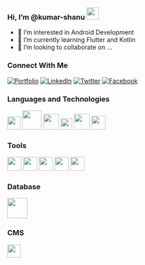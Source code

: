 ### Hi, I’m @kumar-shanu <img src="https://raw.githubusercontent.com/aemmadi/aemmadi/master/wave.gif" width="28px">

- 👀 I’m interested in Android Development
- 🌱 I’m currently learning Flutter and Kotlin
- 💞️ I’m looking to collaborate on ...


### Connect With Me

[![Portfolio](https://img.shields.io/badge/Kumar%20Shanu-Portfolio-orange)](https://kumar-shanu.netlify.com)
[![LinkedIn](https://img.shields.io/badge/krshanu07-blue?style=flat-square&logo=linkedin)](https://www.linkedin.com/krshanu07)
[![Twitter](https://img.shields.io/badge/krshanu07-9cf?style=flat-square&logo=twitter)](https://www.twitter.com/krshanu07)
[![Facebook](https://img.shields.io/badge/krshanu07-informational?style=flat-square&logo=facebook)](https://www.facebook.com/krshanu07)

### Languages and Technologies

<img src="https://upload.wikimedia.org/wikipedia/commons/thumb/7/74/Kotlin_Icon.png/1024px-Kotlin_Icon.png" width="30px"> <img src="https://logowik.com/content/uploads/images/flutter5786.jpg" width="44px">  <img src="https://upload.wikimedia.org/wikipedia/commons/thumb/2/27/PHP-logo.svg/1200px-PHP-logo.svg.png" width="36px">   <img src="https://upload.wikimedia.org/wikipedia/commons/d/d5/CSS3_logo_and_wordmark.svg" width="26px">  <img src="https://upload.wikimedia.org/wikipedia/commons/thumb/6/61/HTML5_logo_and_wordmark.svg/1200px-HTML5_logo_and_wordmark.svg.png" width="36px">  <img src="https://upload.wikimedia.org/wikipedia/commons/1/18/ISO_C%2B%2B_Logo.svg" width="32px"> 

### Tools

<img src="https://1.bp.blogspot.com/-PwaAONmMm78/V-ASbVPG39I/AAAAAAAADZY/boHNhTW5V4Y45qzx6gIweePgoO2VkIhfQCLcB/s1600/image04.png" width="32px">  <img src="https://git-scm.com/images/logos/downloads/Git-Icon-1788C.png" width="32px">  <img src="https://upload.wikimedia.org/wikipedia/commons/thumb/9/9a/Visual_Studio_Code_1.35_icon.svg/225px-Visual_Studio_Code_1.35_icon.svg.png" width="32px">  <img src="https://upload.wikimedia.org/wikipedia/commons/thumb/a/af/Adobe_Photoshop_CC_icon.svg/99px-Adobe_Photoshop_CC_icon.svg.png" width="32px"> <img src="https://upload.wikimedia.org/wikipedia/commons/thumb/f/fb/Adobe_Illustrator_CC_icon.svg/99px-Adobe_Illustrator_CC_icon.svg.png" width="32px"> 

### Database

<img src="https://download.logo.wine/logo/MySQL/MySQL-Logo.wine.png" width="46px">


### CMS

<img src="https://upload.wikimedia.org/wikipedia/commons/thumb/9/98/WordPress_blue_logo.svg/225px-WordPress_blue_logo.svg.png" width="30px">




